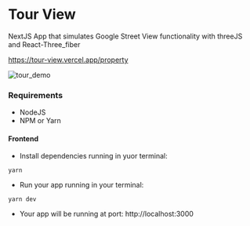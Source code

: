# Tour View

NextJS App that simulates Google Street View functionality with threeJS and React-Three_fiber

https://tour-view.vercel.app/property

![tour_demo](https://user-images.githubusercontent.com/52054459/224830831-78c14202-3f59-4d2e-bd11-b0a0abab0d05.gif)

### Requirements

- NodeJS 
- NPM or Yarn

#### Frontend

- Install dependencies running in yuor terminal:

<code>yarn</code> 

- Run your app running in your terminal:

<code>yarn dev</code>

- Your app will be running at port: http://localhost:3000



